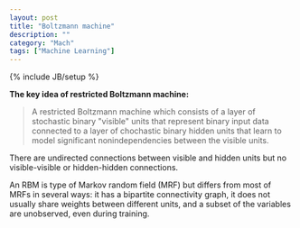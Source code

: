 ```yaml
---
layout: post
title: "Boltzmann machine"
description: ""
category: "Mach"
tags: ["Machine Learning"]
---
```

{% include JB/setup %}

**The key idea of restricted Boltzmann machine:**

> A restricted Boltzmann machine which
consists of a layer of stochastic binary "visible"
units that represent binary input data connected
to a layer of chochastic binary hidden units that learn 
to model significant nonindependencies between the visible units.

There are undirected connections between visible and hidden units but no visible-visible or hidden-hidden
connections.

An RBM is type of Markov random field (MRF) but differs
from most of MRFs in several ways: it has a bipartite
connectivity graph, it does not usually share weights
between different units, and a subset of the variables
are unobserved, even during training.


